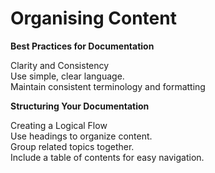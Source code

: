 # Organising Content

**Best Practices for Documentation**

Clarity and Consistency   
Use simple, clear language.   
Maintain consistent terminology and formatting

**Structuring Your Documentation**

Creating a Logical Flow   
Use headings to organize content.   
Group related topics together.   
Include a table of contents for easy navigation.
